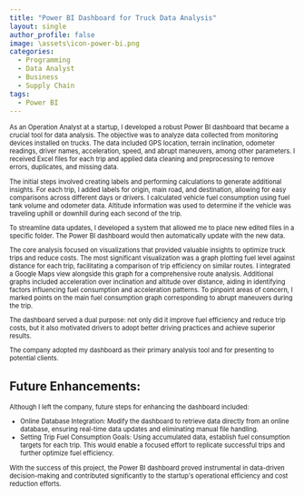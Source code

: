 ```yaml
---
title: "Power BI Dashboard for Truck Data Analysis"
layout: single
author_profile: false
image: \assets\icon-power-bi.png
categories:
  - Programming
  - Data Analyst
  - Business
  - Supply Chain
tags:
  - Power BI
---
```

  <p style="font-size:0.8em">As an Operation Analyst at a startup, I developed a robust Power BI dashboard that became a crucial tool for data analysis. The objective was to analyze data collected from monitoring devices installed on trucks. The data included GPS location, terrain inclination, odometer readings, driver names, acceleration, speed, and abrupt maneuvers, among other parameters. I received Excel files for each trip and applied data cleaning and preprocessing to remove errors, duplicates, and missing data.</p>

  <p style="font-size:0.8em">The initial steps involved creating labels and performing calculations to generate additional insights. For each trip, I added labels for origin, main road, and destination, allowing for easy comparisons across different days or drivers. I calculated vehicle fuel consumption using fuel tank volume and odometer data. Altitude information was used to determine if the vehicle was traveling uphill or downhill during each second of the trip.</p>

  <p style="font-size:0.8em">To streamline data updates, I developed a system that allowed me to place new edited files in a specific folder. The Power BI dashboard would then automatically update with the new data.</p>

  <p style="font-size:0.8em">The core analysis focused on visualizations that provided valuable insights to optimize truck trips and reduce costs. The most significant visualization was a graph plotting fuel level against distance for each trip, facilitating a comparison of trip efficiency on similar routes. I integrated a Google Maps view alongside this graph for a comprehensive route analysis. Additional graphs included acceleration over inclination and altitude over distance, aiding in identifying factors influencing fuel consumption and acceleration patterns. To pinpoint areas of concern, I marked points on the main fuel consumption graph corresponding to abrupt maneuvers during the trip.</p>

  <p style="font-size:0.8em">The dashboard served a dual purpose: not only did it improve fuel efficiency and reduce trip costs, but it also motivated drivers to adopt better driving practices and achieve superior results.</p>

  <p style="font-size:0.8em">The company adopted my dashboard as their primary analysis tool and for presenting to potential clients.</p>

  <h2>Future Enhancements:</h2>
  <p style="font-size:0.8em">Although I left the company, future steps for enhancing the dashboard included:</p>

  <ul style="font-size:0.8em">
        <li>Online Database Integration: Modify the dashboard to retrieve data directly from an online database, ensuring real-time data updates and eliminating manual file handling.</li>
        <li>Setting Trip Fuel Consumption Goals: Using accumulated data, establish fuel consumption targets for each trip. This would enable a focused effort to replicate successful trips and further optimize fuel efficiency.</li>
  </ul>

  <p style="font-size:0.8em">With the success of this project, the Power BI dashboard proved instrumental in data-driven decision-making and contributed significantly to the startup's operational efficiency and cost reduction efforts.</p>
